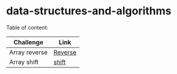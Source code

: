 # data-structures-and-algorithms

Table of content:

|Challenge|Link|
|---------|----|
|Array reverse|[Reverse](python/code_challenge/array_reverse)|
|Array shift|[shift](python/code_challenge/array_shift)|